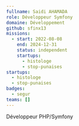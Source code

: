 ```yaml
---
fullname: Saidi AHAMADA
role: Développeur Symfony
domaine: Développement
github: sfinx13
missions:
  - start: 2022-08-08
    end: 2024-12-31
    status: independent
    startups:
      - histologe
      - stop-punaises
startups:
  - histologe
  - stop-punaises
badges:
  - segur
teams: []
---
```

Développeur PHP/Symfony